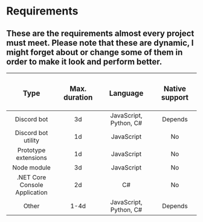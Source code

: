 # Requirements
These are the requirements almost every project must meet. Please note that these are dynamic, I might forget about or change some of them in order to make it look and perform better.
---
| <h3>Type</h3> | <h3>Max. duration</h3> | <h3>Language</h3> | <h3>Native support</h3> |
|:---:|:---:|:---:|:---:|
| Discord bot | 3d | JavaScript, Python, C# | Depends |
| Discord bot utility | 1d | JavaScript | No |
| Prototype extensions | 1d | JavaScript | No |
| Node module | 3d | JavaScript | No |
| .NET Core<br>Console Application | 2d | C# | No |
| Other | 1-4d | JavaScript, Python, C# | Depends |
